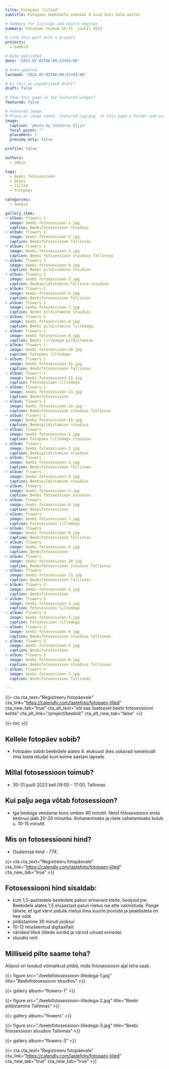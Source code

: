 ```yaml
---
title: Fotopäev "Lilled"
subtitle: Fotopäev beebidele vanuses 9 kuud kuni kolm aastat

# Summary for listings and search engines
summary: Fotopäev toimub 30-31. juulil 2022

# Link this post with a project
projects: 
  - beebid

# Date published
date: "2022-07-02T06:09:53+03:00"

# Date updated
lastmod: "2022-07-02T06:09:53+03:00"

# Is this an unpublished draft?
draft: false

# Show this page in the Featured widget?
featured: false

# Featured image
# Place an image named `featured.jpg/png` in this page's folder and customize its options here.
image:
  caption: 'photo by Viktoria Iljin'
  focal_point: ""
  placement: 1
  preview_only: false

profile: false

authors:
  - admin

tags:
  - beebi fotosessioon
  - beebi
  - lilled
  - fotopäev

categories:
  - beebid

gallery_item:
- album: flowers-1
  image: beebi-fotosessioon-1.jpg
  caption: Beebifotosessioon stuudios 
- album: flowers-1
  image: beebi-fotosessioon-2.jpg
  caption: Beebifotosessioon Tallinnas
- album: flowers-1
  image: beebi-fotosessioon-3.jpg
  caption: Beebi fotosessioon stuudios Tallinnas
- album: flowers-1
  image: beebi-fotosessioon-4.jpg
  caption: Beebi pildistamine stuudios 
- album: flowers-1
  image: beebi-fotosessioon-5.jpg
  caption: Beebipildistamine Tallinna stuudios
- album: flowers-1
  image: beebi-fotosessioon-6.jpg
  caption: Beebifotosessioon Tallinnas
- album: flowers-1
  image: beebi-fotosessioon-7.jpg
  caption: Beebi pildistamine stuudios
- album: flowers-1
  image: beebi-fotosessioon-8.jpg
  caption: Beebi pildistamine lilledega
- album: flowers-1
  image: beebi-fotosessioon-9.jpg
  caption: Beebi lilledega pildistamine
- album: flowers-1
  image: beebi-fotosessioon-10.jpg
  caption: Fotopäev lilledega
- album: flowers-1
  image: beebi-fotosessioon-11.jpg
  caption: Beebifotosessioon Tallinnas
- album: flowers-1
  image: beebi-fotosessioon-12.jpg
  caption: Fotosessioon lilledega
- album: flowers-1
  image: beebi-fotosessioon-13.jpg
  caption: Beebifotosessioon
- album: flowers-1
  image: beebi-fotosessioon-14.jpg
  caption: Beebifotosessioon stuudios Tallinnas
- album: flowers-1
  image: beebi-fotosessioon-15.jpg
  caption: Beebipildistamine stuudios
- album: flowers
  image: beebi-fotosessioon-1.jpg
  caption: Fotopäev lilledega stuudios
- album: flowers
  image: beebi-fotosessioon-2.jpg
  caption: Beebipildistamine stuudios
- album: flowers
  image: beebi-fotosessioon-3.jpg
  caption: Beebifotosessioon Tallinnas
- album: flowers
  image: beebi-fotosessioon-4.jpg
  caption: Beebipildistamine stuudios
- album: flowers
  image: beebi-fotosessioon-5.jpg
  caption: Beebi fotosessioon stuudios
- album: flowers
  image: beebi-fotosessioon-6.jpg
  caption: Beebifotosessioon
- album: flowers
  image: beebi-fotosessioon-7.jpg
  caption: Fotosessioon lilledega
- album: flowers
  image: beebi-fotosessioon-8.jpg
  caption: Beebifotosessioon Tallinnas
- album: flowers
  image: beebi-fotosessioon-9.jpg
  caption: Beebifotosessioon
- album: flowers
  image: beebi-fotosessioon-10.jpg
  caption: Beebifotosessioon stuudios Tallinnas
- album: flowers
  image: beebi-fotosessioon-11.jpg
  caption: Beebifotosessioon Tallinnas
- album: flowers-3
  image: beebi-fotosessioon-1.jpg
  caption: Beebifotosessioon
- album: flowers-3
  image: beebi-fotosessioon-2.jpg
  caption: Fotosessioon lilledega
- album: flowers-3
  image: beebi-fotosessioon-3.jpg
  caption: Fotosessioon lilledega
- album: flowers-3
  image: beebi-fotosessioon-4.jpg
  caption: Beebifotosessioon stuudios Tallinnas
- album: flowers-3
  image: beebi-fotosessioon-5.jpg
  caption: Beebifotosessioon
- album: flowers-3
  image: beebi-fotosessioon-6.jpg
  caption: Beebifotosessioon stuudios Tallinnas
- album: flowers-3
  image: beebi-fotosessioon-7.jpg
  caption: Beebifotosessioon Tallinnas

---
```

{{< cta cta_text="Registreeru fotopäevale" cta_link="https://calendly.com/lastefoto/fotopaev-lilled" cta_new_tab="true" cta_alt_text="või saa lisateavet beebi fotosessiooni kohta" cta_alt_link="/project/beebid/" cta_alt_new_tab="false" >}}

{{< toc >}}

## Kellele fotopäev sobib?
- Fotopäev sobib beebidele alates 9. elukuust (kes oskavad iseseisvalt ilma toeta istuda) kuni kolme aastani lapsele.

## Millal fotosessioon toimub?
- 30-31.juulil 2022 kell 09:00 - 17:00, Tallinnas

## Kui palju aega võtab fotosessioon?
- Iga beebiga veedame koos umbes 40 minutit. Neist fotosessiooni enda kestvus jääb 20-30 minutiks. Kohanemiseks ja riiete vahetamiseks kulub u. 10-15 minutit.

## Mis on fotosessiooni hind?
- Osalemise hind - 77€.

{{< cta cta_text="Registreeru fotopäevale" cta_link="https://calendly.com/lastefoto/fotopaev-lilled" cta_new_tab="true" >}}

## Fotosessiooni hind sisaldab:
- kuni 1,5-aastastele beebidele pakun erinevaid kleite, bodysid jne. Beebidele alates 1,5 eluaastast palun riietus ise ette valmistuda. Pange tähele, et igat värvi pidulik riietus ilma suurte jooniste ja pealdisteta on hea valik
- pildistamine 30 minuti jooksul
- 10-12 retušeeritud digitaalfaili
- värsked lilled (lillede sordid ja värvid võivad erineda)
- stuudio rent

## Milliseid pilte saame teha?
Allpool on toodud võimalikud pildid, mida fotosessiooni ajal teha saab.

{{< figure src="./beebifotosessioon-lilledega-1.jpg" title="Beebifotosessioon stuudios" >}}

{{< gallery album="flowers-1" >}}

{{< figure src="./beebifotosessioon-lilledega-2.jpg" title="Beebi pildistamine Tallinnas" >}}

{{< gallery album="flowers" >}}

{{< figure src="./beebifotosessioon-lilledega-3.jpg" title="Beebi fotosessioon stuudios Tallinnas" >}}

{{< gallery album="flowers-3" >}}

{{< cta cta_text="Registreeru fotopäevale" cta_link="https://calendly.com/lastefoto/fotopaev-lilled" cta_new_tab="true" cta_new_tab="true" >}}